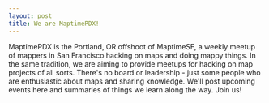 ```yaml
---
layout: post
title: We are MaptimePDX!
---
```


MaptimePDX is the Portland, OR offshoot of MaptimeSF, a weekly meetup of mappers in San Francisco hacking on maps and doing mappy things. In the same tradition, we are aiming to provide meetups for hacking on map projects of all sorts. There's no board or leadership - just some people who are enthusiastic about maps and sharing knowledge. We'll post upcoming events here and summaries of things we learn along the way. Join us!